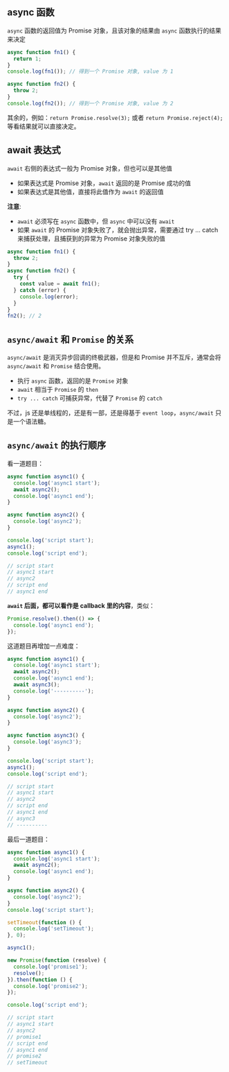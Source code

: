 ## async 函数

`async` 函数的返回值为 Promise 对象，且该对象的结果由 `async` 函数执行的结果来决定

```js
async function fn1() {
  return 1;
}
console.log(fn1()); // 得到一个 Promise 对象, value 为 1
```

```js
async function fn2() {
  throw 2;
}
console.log(fn2()); // 得到一个 Promise 对象, value 为 2
```

其余的，例如：`return Promise.resolve(3);` 或者 `return Promise.reject(4);` 等看结果就可以直接决定。

## await 表达式

`await` 右侧的表达式一般为 Promise 对象，但也可以是其他值

- 如果表达式是 Promise 对象，`await` 返回的是 Promise 成功的值
- 如果表达式是其他值，直接将此值作为 `await` 的返回值

**注意**:

- `await` 必须写在 `async` 函数中，但 `async` 中可以没有 `await`
- 如果 `await` 的 Promise 对象失败了，就会抛出异常，需要通过 try ... catch 来捕获处理，且捕获到的异常为 Promise 对象失败的值

```js
async function fn1() {
  throw 2;
}
async function fn2() {
  try {
    const value = await fn1();   
  } catch (error) {
    console.log(error);
  }
}
fn2(); // 2
```

## `async/await` 和 `Promise` 的关系

`async/await` 是消灭异步回调的终极武器，但是和 Promise 并不互斥，通常会将 `async/await` 和 `Promise` 结合使用。

- 执行 `async` 函数，返回的是 `Promise` 对象
- `await` 相当于 `Promise` 的 `then`
- `try ... catch` 可捕获异常，代替了 `Promise` 的 `catch`

不过，js 还是单线程的，还是有一部，还是得基于 `event loop`，`async/await` 只是一个语法糖。

## `async/await` 的执行顺序

看一道题目：

```js
async function async1() {
  console.log('async1 start');
  await async2();
  console.log('async1 end');
}

async function async2() {
  console.log('async2');
}

console.log('script start');
async1();
console.log('script end');

// script start
// async1 start
// async2
// script end
// async1 end
```

**`await` 后面，都可以看作是 callback 里的内容**，类似：

```js
Promise.resolve().then(() => {
  console.log('async1 end');
});
```

这道题目再增加一点难度：

```js
async function async1() {
  console.log('async1 start');
  await async2();
  console.log('async1 end');
  await async3();
  console.log('----------');
}

async function async2() {
  console.log('async2');
}

async function async3() {
  console.log('async3');
}

console.log('script start');
async1();
console.log('script end');

// script start
// async1 start
// async2
// script end
// async1 end
// async3
// ----------
```

最后一道题目：

```js
async function async1() {
  console.log('async1 start');
  await async2();
  console.log('async1 end');
}

async function async2() {
  console.log('async2');
}
console.log('script start');

setTimeout(function () {
  console.log('setTimeout');
}, 0);

async1();

new Promise(function (resolve) {
  console.log('promise1');
  resolve();
}).then(function () {
  console.log('promise2');
});

console.log('script end');

// script start
// async1 start
// async2
// promise1
// script end
// async1 end
// promise2
// setTimeout
```